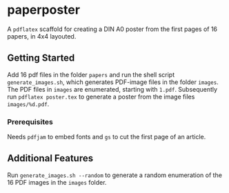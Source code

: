 # paperposter

A `pdflatex` scaffold for creating a DIN A0 poster from the first pages of 16 papers, in 4x4 layouted.

## Getting Started

Add 16 pdf files in the folder `papers` and run the shell script `generate_images.sh`,
which generates PDF-image files in the folder `images`. The PDF files in `images` are enumerated, starting with `1.pdf`.
Subsequently run `pdflatex poster.tex` to generate a poster from the image files `images/%d.pdf`.

### Prerequisites

Needs `pdfjam` to embed fonts and `gs` to cut the first page of an article.

## Additional Features

Run `generate_images.sh --random` to generate a random enumeration of the 16 PDF images in the `images` folder.

